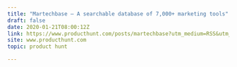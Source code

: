 ```yaml
---
title: "Martechbase — A searchable database of 7,000+ marketing tools"
draft: false
date: 2020-01-21T08:00:12Z
link: https://www.producthunt.com/posts/martechbase?utm_medium=RSS&utm_source=hune
site: www.producthunt.com
topic: product hunt  

---
```

